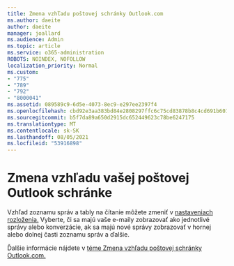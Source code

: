 ```yaml
---
title: Zmena vzhľadu poštovej schránky Outlook.com
ms.author: daeite
author: daeite
manager: joallard
ms.audience: Admin
ms.topic: article
ms.service: o365-administration
ROBOTS: NOINDEX, NOFOLLOW
localization_priority: Normal
ms.custom:
- "775"
- "789"
- "792"
- "8000041"
ms.assetid: 089589c9-6d5e-4073-8ec9-e297ee2397f4
ms.openlocfilehash: cbd92e3aa383bd84e2808297ffc6c75cd83878b8c4cd691b601af667f2110de2
ms.sourcegitcommit: b5f7da89a650d2915dc652449623c78be6247175
ms.translationtype: MT
ms.contentlocale: sk-SK
ms.lasthandoff: 08/05/2021
ms.locfileid: "53916898"
---
```

# <a name="change-the-look-of-your-outlook-mailbox"></a>Zmena vzhľadu vašej poštovej Outlook schránke

Vzhľad zoznamu správ a tably na čítanie môžete zmeniť v [nastaveniach rozloženia.](https://outlook.live.com/mail/options/mail/layout) Vyberte, či sa majú vaše e-maily zobrazovať ako jednotlivé správy alebo konverzácie, ak sa majú nové správy zobrazovať v hornej alebo dolnej časti zoznamu správ a ďalšie.
  
Ďalšie informácie nájdete v [téme Zmena vzhľadu poštovej schránky Outlook.com.](https://support.office.com/article/b41c2ecb-f23c-42b3-b7f8-659646d5e58c?wt.mc_id=Office_Outlook_com_Alchemy)
